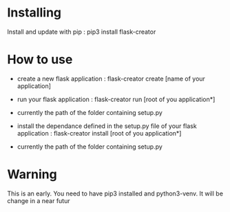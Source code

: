 # Installing

Install and update with pip :
pip3 install flask-creator

# How to use 

- create a new flask application :
flask-creator create [name of your application]  

- run your flask application :
flask-creator run [root of you application*]
* currently the path of the folder containing setup.py

- install the dependance defined in the setup.py file of your flask application :
flask-creator install [root of you application*]
* currently the path of the folder containing setup.py

# Warning 

This is an early. You need to have pip3 installed and python3-venv. It will be change in a near futur
